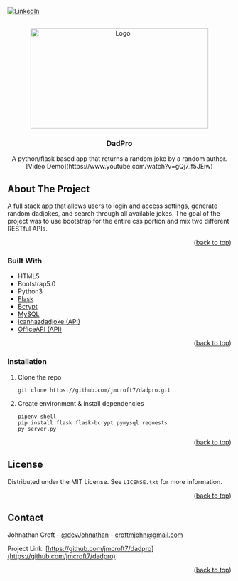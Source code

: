 <div id="top"></div>


<!-- PROJECT SHIELDS -->
[![LinkedIn][linkedin-shield]][linkedin-url]

<!-- PROJECT LOGO -->
<br />


 <div align="center">
   <a href="flask_app\static\demo-dadpro-1.PNG">
    <img src="\static\demo-dadpro-1.PNG" alt="Logo" width="400" height="225">
  </a>
</div>

<h3 align="center">DadPro</h3>

<p align="center">
    A python/flask based app that returns a random joke by a random author. 
    [Video Demo](https://www.youtube.com/watch?v=gQj7_f5JEiw)
</p>

<!-- ABOUT THE PROJECT -->

## About The Project

<p>A full stack app that allows users to login and access settings, generate random dadjokes, and search through all available jokes. The goal of the project was to use bootstrap for the entire css portion and mix two different RESTful APIs.</a>
</p>


<p align="right">(<a href="#top">back to top</a>)</p>

### Built With

- HTML5
- Bootstrap5.0
- Python3
- [Flask](https://jquery.com/)
- [Bcrypt](https://github.com/mattboldt/typed.js/)
- [MySQL](https://devicon.dev/)
- [icanhazdadjoke (API)](https://icanhazdadjoke.com/api)
- [OfficeAPI (API)](https://www.officeapi.dev/)

<p align="right">(<a href="#top">back to top</a>)</p>

### Installation

1. Clone the repo
   ```
   git clone https://github.com/jmcroft7/dadpro.git
   ```



2. Create environment & install dependencies
    ```
    pipenv shell
    pip install flask flask-bcrypt pymysql requests
    py server.py
    ```

<p align="right">(<a href="#top">back to top</a>)</p>

<!-- LICENSE -->

## License

Distributed under the MIT License. See `LICENSE.txt` for more information.

<p align="right">(<a href="#top">back to top</a>)</p>

<!-- CONTACT -->

## Contact

Johnathan Croft - [@devJohnathan](https://twitter.com/devJohnathan) - croftmjohn@gmail.com

Project Link: [https://github.com/jmcroft7/dadpro](https://github.com/jmcroft7/dadpro)

<p align="right">(<a href="#top">back to top</a>)</p>

<!-- MARKDOWN LINKS & IMAGES -->

[linkedin-shield]: https://img.shields.io/badge/-LinkedIn-black.svg?style=for-the-badge&logo=linkedin&colorB=555
[linkedin-url]: https://www.linkedin.com/in/devjohnathan/
